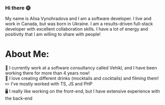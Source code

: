 ### Hi there 🌞

My name is Alisa Vynohradova and I am a software developer. I live and work in Canada, but was born in Ukraine. I am a results-driven full-stack developer with excellent collaboration skills. I have a lot of energy and positivity that I am willing to share with people!

# About Me:
📄 I currently work at a software consultancy called Vehikl, and I have been working there for more than 4 years now! <br>
🍵 I love creating different drinks (mocktails and cocktails) and filming them! <br>
✏️ I've mostly worked with TS, JS and PHP <br>
🖥️ I really like working on the front-end, but I have extensive experience with the back-end <br>
